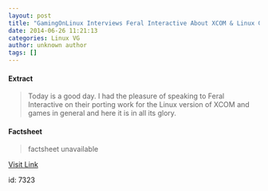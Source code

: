 ```yaml
---
layout: post
title: "GamingOnLinux Interviews Feral Interactive About XCOM & Linux Game Development"
date: 2014-06-26 11:21:13
categories: Linux VG
author: unknown author
tags: []
---
```



#### Extract
>Today is a good day. I had the pleasure of speaking to Feral Interactive on their porting work for the Linux version of XCOM and games in general and here it is in all its glory.

#### Factsheet
>factsheet unavailable

[Visit Link](http://www.gamingonlinux.com/articles/gamingonlinux-interviews-feral-interactive-about-xcom-linux-game-development.3946/)

id:    7323
